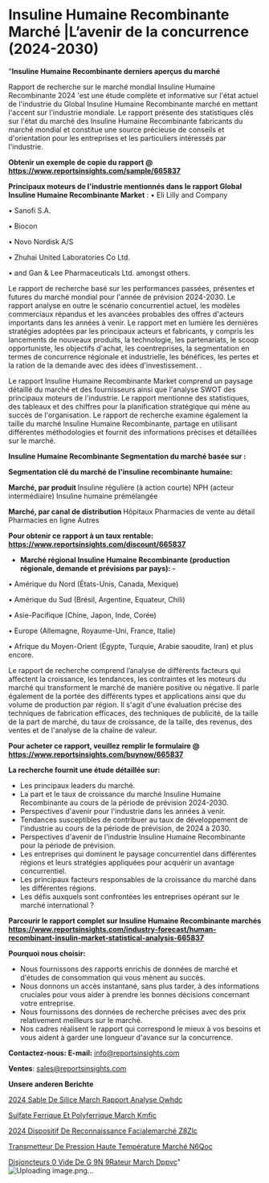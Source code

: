 # Insuline Humaine Recombinante Marché |L’avenir de la concurrence (2024-2030)

"<strong>Insuline Humaine Recombinante derniers aperçus du marché</strong>

Rapport de recherche sur le marché mondial Insuline Humaine Recombinante 2024 'est une étude complète et informative sur l'état actuel de l'industrie du Global Insuline Humaine Recombinante marché en mettant l'accent sur l'industrie mondiale. Le rapport présente des statistiques clés sur l'état du marché des Insuline Humaine Recombinante fabricants du marché mondial et constitue une source précieuse de conseils et d'orientation pour les entreprises et les particuliers intéressés par l'industrie.

<strong>Obtenir un exemple de copie du rapport @ <a href=https://www.reportsinsights.com/sample/665837>https://www.reportsinsights.com/sample/665837</a></strong>

<strong>Principaux moteurs de l'industrie mentionnés dans le rapport Global Insuline Humaine Recombinante Market</strong> :
• Eli Lilly and Company

• Sanofi S.A.

• Biocon

• Novo Nordisk A/S

• Zhuhai United Laboratories Co Ltd.

• and Gan & Lee Pharmaceuticals Ltd. amongst others.

Le rapport de recherche basé sur les performances passées, présentes et futures du marché mondial pour l'année de prévision 2024-2030. Le rapport analyse en outre le scénario concurrentiel actuel, les modèles commerciaux répandus et les avancées probables des offres d'acteurs importants dans les années à venir. Le rapport met en lumière les dernières stratégies adoptées par les principaux acteurs et fabricants, y compris les lancements de nouveaux produits, la technologie, les partenariats, le scoop opportuniste, les objectifs d'achat, les coentreprises, la segmentation en termes de concurrence régionale et industrielle, les bénéfices, les pertes et la ration de la demande avec des idées d'investissement. .

Le rapport Insuline Humaine Recombinante Market comprend un paysage détaillé du marché et des fournisseurs ainsi que l'analyse SWOT des principaux moteurs de l'industrie. Le rapport mentionne des statistiques, des tableaux et des chiffres pour la planification stratégique qui mène au succès de l'organisation. Le rapport de recherche examine également la taille du marché Insuline Humaine Recombinante, partage en utilisant différentes méthodologies et fournit des informations précises et détaillées sur le marché.

<strong>Insuline Humaine Recombinante Segmentation du marché basée sur :</strong>

<strong> Segmentation clé du marché de l'insuline recombinante humaine: </strong>

<strong> Marché, par produit </strong>
Insuline régulière (à action courte)
NPH (acteur intermédiaire)
Insuline humaine prémélangée

<strong> Marché, par canal de distribution </strong>
Hôpitaux
Pharmacies de vente au détail
Pharmacies en ligne
Autres

<strong>Pour obtenir ce rapport à un taux rentable: <a href=https://www.reportsinsights.com/discount/665837>https://www.reportsinsights.com/discount/665837</a></strong>
<ul>
  <li><strong>Marché régional Insuline Humaine Recombinante (production régionale, demande et prévisions par pays): -</strong></li>
</ul>
• Amérique du Nord (États-Unis, Canada, Mexique)

• Amérique du Sud (Brésil, Argentine, Equateur, Chili)

• Asie-Pacifique (Chine, Japon, Inde, Corée)

• Europe (Allemagne, Royaume-Uni, France, Italie)

• Afrique du Moyen-Orient (Égypte, Turquie, Arabie saoudite, Iran) et plus encore.

Le rapport de recherche comprend l’analyse de différents facteurs qui affectent la croissance, les tendances, les contraintes et les moteurs du marché qui transforment le marché de manière positive ou négative. Il parle également de la portée des différents types et applications ainsi que du volume de production par région. Il s'agit d'une évaluation précise des techniques de fabrication efficaces, des techniques de publicité, de la taille de la part de marché, du taux de croissance, de la taille, des revenus, des ventes et de l'analyse de la chaîne de valeur.

<strong>Pour acheter ce rapport, veuillez remplir le formulaire @   <a href=https://www.reportsinsights.com/buynow/665837>https://www.reportsinsights.com/buynow/665837</a></strong>

<strong>La recherche fournit une étude détaillée sur:</strong>
<ul>
  <li>Les principaux leaders du marché.</li>
  <li>La part et le taux de croissance du marché Insuline Humaine Recombinante au cours de la période de prévision 2024-2030.</li>
  <li>Perspectives d'avenir pour l'industrie dans les années à venir.</li>
  <li>Tendances susceptibles de contribuer au taux de développement de l'industrie au cours de la période de prévision, de 2024 à 2030.</li>
  <li>Perspectives d'avenir de l'industrie Insuline Humaine Recombinante pour la période de prévision.</li>
  <li>Les entreprises qui dominent le paysage concurrentiel dans différentes régions et leurs stratégies appliquées pour acquérir un avantage concurrentiel.</li>
  <li>Les principaux facteurs responsables de la croissance du marché dans les différentes régions.</li>
  <li>Les défis auxquels sont confrontées les entreprises opérant sur le marché international ?</li>
</ul>

<strong>Parcourir le rapport complet sur Insuline Humaine Recombinante marchés <a href=https://www.reportsinsights.com/industry-forecast/human-recombinant-insulin-market-statistical-analysis-665837>https://www.reportsinsights.com/industry-forecast/human-recombinant-insulin-market-statistical-analysis-665837</a></strong>

<strong>Pourquoi nous choisir:</strong>
<ul>
  <li>Nous fournissons des rapports enrichis de données de marché et d'études de consommation qui vous mènent au succès.</li>
  <li>Nous donnons un accès instantané, sans plus tarder, à des informations cruciales pour vous aider à prendre les bonnes décisions concernant votre entreprise.</li>
  <li>Nous fournissons des données de recherche précises avec des prix relativement meilleurs sur le marché.</li>
  <li>Nos cadres réalisent le rapport qui correspond le mieux à vos besoins et vous aident à garder une longueur d'avance sur la concurrence.</li>
</ul>
<strong>Contactez-nous:
</strong><strong>E-mail:</strong> <a href=mailto:info@reportsinsights.com>info@reportsinsights.com</a>

<strong>Ventes</strong>: <a href=mailto:sales@reportsinsights.com>sales@reportsinsights.com</a>

<strong>Unsere anderen Berichte</strong>

<a href=https://www.linkedin.com/pulse/2024-sable-de-silice-march%C3%A9-rapport-analyse-owhdc/>2024 Sable De Silice March Rapport Analyse Owhdc</a>

<a href=https://www.linkedin.com/pulse/sulfate-ferrique-et-polyferrique-march%C3%A9-kmfic/>Sulfate Ferrique Et Polyferrique March Kmfic</a>

<a href=https://www.linkedin.com/pulse/2024-dispositif-de-reconnaissance-facialemarché-z8zlc/>2024 Dispositif De Reconnaissance Facialemarché Z8Zlc</a>

<a href=https://www.linkedin.com/pulse/transmetteur-de-pression-haute-température-marché-n6qoc/>Transmetteur De Pression Haute Température Marché N6Qoc</a>

<a href=https://www.linkedin.com/pulse/disjoncteurs-%C3%A0-vide-de-g%C3%A9n%C3%A9rateur-march%C3%A9-dppvc/>Disjoncteurs  0 Vide De G 9N 9Rateur March Dppvc</a>"
![Uploading image.png…]()
